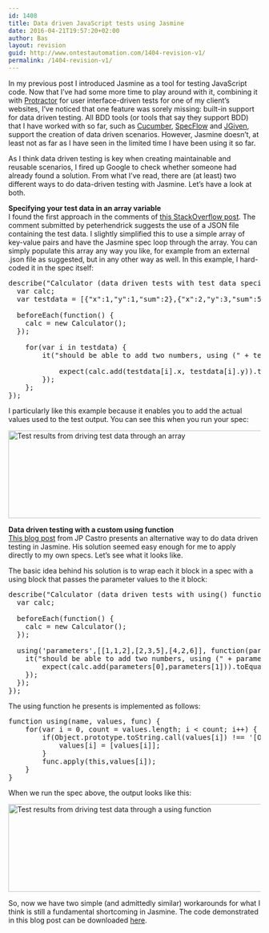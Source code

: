 ```yaml
---
id: 1408
title: Data driven JavaScript tests using Jasmine
date: 2016-04-21T19:57:20+02:00
author: Bas
layout: revision
guid: http://www.ontestautomation.com/1404-revision-v1/
permalink: /1404-revision-v1/
---
```

In my previous post I introduced Jasmine as a tool for testing JavaScript code. Now that I&#8217;ve had some more time to play around with it, combining it with <a href="https://angular.github.io/protractor/#/" target="_blank">Protractor</a> for user interface-driven tests for one of my client&#8217;s websites, I&#8217;ve noticed that one feature was sorely missing: built-in support for data driven testing. All BDD tools (or tools that say they support BDD) that I have worked with so far, such as <a href="http://www.ontestautomation.com/writing-bdd-tests-using-selenium-and-cucumber/" target="_blank">Cucumber</a>, <a href="http://www.specflow.org/" target="_blank">SpecFlow</a> and <a href="http://www.ontestautomation.com/getting-started-with-jgiven/" target="_blank">JGiven</a>, support the creation of data driven scenarios. However, Jasmine doesn&#8217;t, at least not as far as I have seen in the limited time I have been using it so far.

As I think data driven testing is key when creating maintainable and reusable scenarios, I fired up Google to check whether someone had already found a solution. From what I&#8217;ve read, there are (at least) two different ways to do data-driven testing with Jasmine. Let&#8217;s have a look at both.

**Specifying your test data in an array variable**  
I found the first approach in the comments of <a href="http://stackoverflow.com/questions/25519037/is-data-driven-testing-possible-with-protractor" target="_blank">this StackOverflow post</a>. The comment submitted by peterhendrick suggests the use of a JSON file containing the test data. I slightly simplified this to use a simple array of key-value pairs and have the Jasmine spec loop through the array. You can simply populate this array any way you like, for example from an external .json file as suggested, but in any other way as well. In this example, I hard-coded it in the spec itself:

<pre class="brush: javascript; gutter: false">describe("Calculator (data driven tests with test data specified in array)", function() {
  var calc;
  var testdata = [{"x":1,"y":1,"sum":2},{"x":2,"y":3,"sum":5},{"x":4,"y":2,"sum":6}];
  
  beforeEach(function() {
    calc = new Calculator();
  });

	for(var i in testdata) {
		it("should be able to add two numbers, using (" + testdata[i].x + "," + testdata[i].y + "," + testdata[i].sum + ")", function() {
			
			expect(calc.add(testdata[i].x, testdata[i].y)).toEqual(testdata[i].sum);
		});	
	};
});</pre>

I particularly like this example because it enables you to add the actual values used to the test output. You can see this when you run your spec:

<a href="http://www.ontestautomation.com/?attachment_id=1405" rel="attachment wp-att-1405"><img src="http://www.ontestautomation.com/wp-content/uploads/2016/04/jasmine_data_driven_test_results_array.png" alt="Test results from driving test data through an array" width="729" height="175" class="aligncenter size-full wp-image-1405" srcset="https://www.ontestautomation.com/wp-content/uploads/2016/04/jasmine_data_driven_test_results_array.png 729w, https://www.ontestautomation.com/wp-content/uploads/2016/04/jasmine_data_driven_test_results_array-300x72.png 300w" sizes="(max-width: 729px) 100vw, 729px" /></a>

**Data driven testing with a custom using function**  
<a href="http://blog.jphpsf.com/2012/08/30/drying-up-your-javascript-jasmine-tests" target="_blank">This blog post</a> from JP Castro presents an alternative way to do data driven testing in Jasmine. His solution seemed easy enough for me to apply directly to my own specs. Let&#8217;s see what it looks like.

The basic idea behind his solution is to wrap each it block in a spec with a using block that passes the parameter values to the it block:

<pre class="brush: javascript; gutter: false">describe("Calculator (data driven tests with using() function)", function() {
  var calc;
  
  beforeEach(function() {
    calc = new Calculator();
  });

  using(&#039;parameters&#039;,[[1,1,2],[2,3,5],[4,2,6]], function(parameters){
	it("should be able to add two numbers, using (" + parameters[0] + "," + parameters[1] + "," + parameters[2] + ")", function() {
		expect(calc.add(parameters[0],parameters[1])).toEqual(parameters[2]);
	});
  });
});</pre>

The using function he presents is implemented as follows:

<pre class="brush: javascript; gutter: false">function using(name, values, func) {
	for(var i = 0, count = values.length; i &lt; count; i++) {
		if(Object.prototype.toString.call(values[i]) !== &#039;[Object Array]&#039;) {
			values[i] = [values[i]];
		}
		func.apply(this,values[i]);
	}
}</pre>

When we run the spec above, the output looks like this:

<a href="http://www.ontestautomation.com/?attachment_id=1406" rel="attachment wp-att-1406"><img src="http://www.ontestautomation.com/wp-content/uploads/2016/04/jasmine_data_driven_test_results_using.png" alt="Test results from driving test data through a using function" width="730" height="175" class="aligncenter size-full wp-image-1406" srcset="https://www.ontestautomation.com/wp-content/uploads/2016/04/jasmine_data_driven_test_results_using.png 730w, https://www.ontestautomation.com/wp-content/uploads/2016/04/jasmine_data_driven_test_results_using-300x72.png 300w" sizes="(max-width: 730px) 100vw, 730px" /></a>

So, now we have two simple (and admittedly similar) workarounds for what I think is still a fundamental shortcoming in Jasmine. The code demonstrated in this blog post can be downloaded <a href="http://www.ontestautomation.com/files/JasmineDataDriven.zip" target="_blank">here</a>.